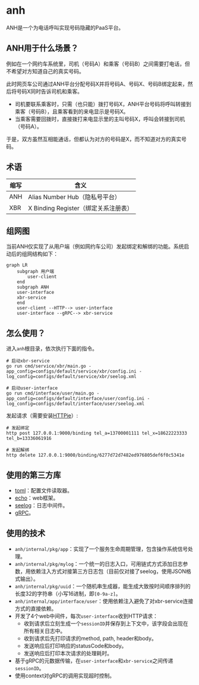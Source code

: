 # anh

ANH是一个为电话呼叫实现号码隐藏的PaaS平台。

## ANH用于什么场景？

例如在一个网约车系统里，司机（号码A）和乘客（号码B）之间需要打电话，但不希望对方知道自己的真实号码。

此时网页车公司通过ANH平台分配号码X并将号码A、号码X、号码B绑定起来，然后将号码X同时告诉司机和乘客。

- 司机要联系乘客时，只需（也只能）拨打号码X，ANH平台号码将呼叫转接到乘客（号码B），且乘客看到的来电显示是号码X。
- 当乘客需要回拨时，直接拨打来电显示里的主叫号码X，呼叫会转接到司机（号码A）。

于是，双方虽然互相能通话，但都认为对方的号码是X，而不知道对方的真实号码。

## 术语

缩写 | 含义
--|--
ANH|Alias Number Hub（隐私号平台）
XBR|X Binding Register（绑定关系注册表）

## 组网图

当前ANH仅实现了从用户端（例如网约车公司）发起绑定和解绑的功能。系统启动后的组网结构如下：

```mermaid
graph LR
    subgraph 用户端
        user-client
    end
    subgraph ANH
    user-interface
    xbr-service
    end
    user-client --HTTP--> user-interface
    user-interface --gRPC--> xbr-service
```

## 怎么使用？

进入`anh`根目录，依次执行下面的指令。

```shell
# 启动xbr-service
go run cmd/service/xbr/main.go -app_config=configs/default/service/xbr/config.ini -log_config=configs/default/service/xbr/seelog.xml

# 启动user-interface
go run cmd/interface/user/main.go -app_config=configs/default/interface/user/config.ini -log_config=configs/default/interface/user/seelog.xml
```

发起请求（需要安装[HTTPie](https://httpie.io/)）:

```shell
# 发起绑定
http post 127.0.0.1:9000/binding tel_a=13700001111 tel_x=18622223333 tel_b=13336061916

# 发起解绑
http delete 127.0.0.1:9000/binding/6277d72d7482ed976805def6f0c5341e
```

## 使用的第三方库
- [toml](https://github.com/BurntSushi/toml)：配置文件读取器。
- [echo](https://echo.labstack.com/)：web框架。
- [seelog](https://github.com/cihub/seelog)：日志中间件。
- [gRPC](https://grpc.io/)。

## 使用的技术

- `anh/internal/pkg/app`：实现了一个服务生命周期管理，包含操作系统信号处理。
- `anh/internal/pkg/mylog`：一个统一的日志入口，可用链式方式添加日志参数，用依赖注入方式对接第三方日志包（目前仅对接了seelog，使用JSON格式输出）。
- `anh/internal/pkg/uuid`：一个随机串生成器，能生成大致按时间顺序排列的长度32的字符串（小写16进制，即`[0-9a-z]`。
- `anh/internal/app/interface/user`：使用依赖注入避免了对xbr-service连接方式的直接依赖。
- 开发了4个web中间件，每次`user-interface`收到HTTP请求：
    - 收到请求后立刻生成一个`sessionID`并保存到上下文中，该字段会出现在所有相关日志中。
    - 收到请求后先打印请求的method, path, header和body。
    - 发送响应后打印响应的statusCode和body。
    - 发送响应后打印本次请求的处理耗时。
- 基于gRPC的元数据传输，在`user-interface`和`xbr-service`之间传递`sessionID`。
- 使用context对gRPC的调用实现超时控制。